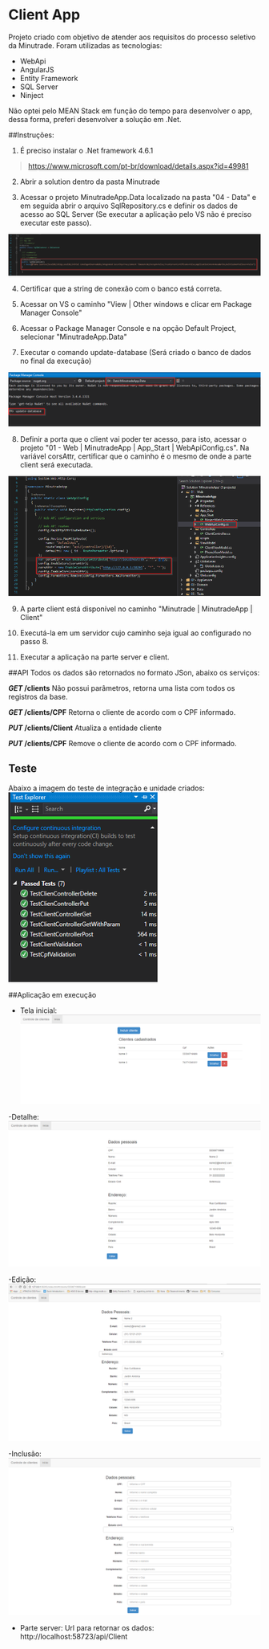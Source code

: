 # Client App
Projeto criado com objetivo de atender aos requisitos do processo seletivo da Minutrade. Foram utilizadas as tecnologias:
- WebApi
- AngularJS
- Entity Framework
- SQL Server
- Ninject

Não optei pelo MEAN Stack em função do tempo para desenvolver o app, dessa forma, preferi desenvolver a solução em .Net.

##Instruções:
1. É preciso instalar o .Net framework 4.6.1
 > https://www.microsoft.com/pt-br/download/details.aspx?id=49981

2. Abrir a solution dentro da pasta Minutrade

3. Acessar o projeto MinutradeApp.Data localizado na pasta "04 - Data" e em seguida abrir o arquivo SqlRepository.cs e definir os dados de acesso ao SQL Server (Se executar a aplicação pelo VS não é preciso executar este passo).

![SqlConnection](/Minutrade/screens/SqlConnection.png?raw=true "SqlConnection")

4. Certificar que a string de conexão com o banco está correta.

5. Acessar on VS o caminho "View | Other windows e clicar em Package Manager Console"

6. Acessar o Package Manager Console e na opção Default Project, selecionar "MinutradeApp.Data"

7. Executar o comando update-database (Será criado o banco de dados no final da execução)

![CreateDataBase](/Minutrade/screens/CreateDataBase.png?raw=true "CreateDataBase")

8. Definir a porta que o client vai poder ter acesso, para isto, acessar o projeto "01 - Web | MinutradeApp | App_Start | WebApiConfig.cs". Na variável corsAttr, certificar que o caminho é o mesmo de onde a parte client será executada.

![Client_Url_Permission](/Minutrade/screens/Client_Url_Permission.png?raw=true "Client_Url_Permission")

9. A parte client está disponível no caminho "Minutrade | MinutradeApp | Client"

10. Executá-la em um servidor cujo caminho seja igual ao configurado no passo 8.

11. Executar a aplicação na parte server e client.

##API
Todos os dados são retornados no formato JSon, abaixo os serviços:

***GET* /clients**
Não possui parâmetros, retorna uma lista com todos os registros da base.

***GET* /clients/CPF**
Retorna o cliente de acordo com o CPF informado. 

***PUT* /clients/Client**
Atualiza a entidade cliente

***PUT* /clients/CPF**
Remove o cliente de acordo com o CPF informado.

## Teste
Abaixo a imagem do teste de integração e unidade criados:
![TestExplorer](/Minutrade/screens/TestExplorer.png?raw=true "TestExplorer")

##Aplicação em execução
- Tela inicial:
![Index](/Minutrade/screens/Index.png?raw=true "Index")

-Detalhe:
![View](/Minutrade/screens/View.png?raw=true "View")

-Edição:
![Edit](/Minutrade/screens/Edit.png?raw=true "Edit")

-Inclusão:
![New](/Minutrade/screens/New.png?raw=true "New")

- Parte server:
Url para retornar os dados:
http://localhost:58723/api/Client
